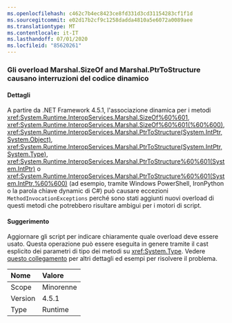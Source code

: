```yaml
---
ms.openlocfilehash: c462c7b4ec8423ce8fd331d3cd31154283cf1f1d
ms.sourcegitcommit: e02d17b2cf9c1258dadda4810a5e6072a0089aee
ms.translationtype: MT
ms.contentlocale: it-IT
ms.lasthandoff: 07/01/2020
ms.locfileid: "85620261"
---
```

### <a name="marshalsizeof-and-marshalptrtostructure-overloads-break-dynamic-code"></a>Gli overload Marshal.SizeOf and Marshal.PtrToStructure causano interruzioni del codice dinamico

#### <a name="details"></a>Dettagli

A partire da .NET Framework 4.5.1, l'associazione dinamica per i metodi <xref:System.Runtime.InteropServices.Marshal.SizeOf%60%601>, <xref:System.Runtime.InteropServices.Marshal.SizeOf%60%601(%60%600)>, <xref:System.Runtime.InteropServices.Marshal.PtrToStructure(System.IntPtr,System.Object)>, <xref:System.Runtime.InteropServices.Marshal.PtrToStructure(System.IntPtr,System.Type)>, <xref:System.Runtime.InteropServices.Marshal.PtrToStructure%60%601(System.IntPtr)> o <xref:System.Runtime.InteropServices.Marshal.PtrToStructure%60%601(System.IntPtr,%60%600)> (ad esempio, tramite Windows PowerShell, IronPython o la parola chiave dynamic di C#) può causare eccezioni <code>MethodInvocationExceptions</code> perché sono stati aggiunti nuovi overload di questi metodi che potrebbero risultare ambigui per i motori di script.

#### <a name="suggestion"></a>Suggerimento

Aggiornare gli script per indicare chiaramente quale overload deve essere usato. Questa operazione può essere eseguita in genere tramite il cast esplicito dei parametri di tipo dei metodi su <xref:System.Type>. Vedere [questo collegamento](https://support.microsoft.com/kb/2909958/) per altri dettagli ed esempi per risolvere il problema.

| Nome    | Valore       |
|:--------|:------------|
| Scope   |Minorenne|
|Version|4.5.1|
|Type|Runtime|
